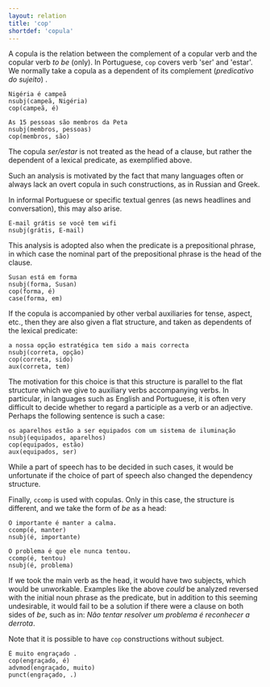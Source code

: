 ```yaml
---
layout: relation
title: 'cop'
shortdef: 'copula'
---
```


A copula is the relation between the complement of a copular verb and
the copular verb *to be* (only). In Portuguese, `cop` covers verb 'ser' and 'estar'. We normally take a copula as a dependent of its
complement (_predicativo do sujeito_) .

~~~ sdparse
Nigéria é campeã
nsubj(campeã, Nigéria)
cop(campeã, é)
~~~

~~~ sdparse
As 15 pessoas são membros da Peta 
nsubj(membros, pessoas)
cop(membros, são)
~~~

The copula *ser/estar* is not treated as the head of a clause, but rather the dependent of a lexical predicate, as exemplified above.

Such an analysis is motivated by the fact that many languages
often or always lack an overt copula in such constructions, as in Russian and Greek.

In informal Portuguese or specific textual genres (as news headlines and conversation), this may also arise.

~~~ sdparse
E-mail grátis se você tem wifi
nsubj(grátis, E-mail)
~~~

This analysis is adopted also when the predicate is a prepositional phrase, in which case the nominal part of the prepositional phrase is the head of the clause.

~~~ sdparse
Susan está em forma
nsubj(forma, Susan)
cop(forma, é)
case(forma, em)
~~~

<!--
A parallel can also be drawn to so-called raising-to-object or small clause constructions in English.
Under the basic analysis proposed for SD, the predicate complement is not linked to its subject argument, but in the enhanced representation (see below), 
the linkage is then parallel to the treatment in a zero
copula language:

~~~ sdparse
I judge Ivan the best dancer
nsubj(judge-2, I-1)
dobj(judge-2, Ivan-3)
xcomp(judge-2, dancer-6)
det(dancer-6, the-4)
amod(dancer-6, best-5)
nsubj(dancer-6, Ivan-3)
~~~
-->

If the copula is accompanied by other verbal auxiliaries for tense, aspect, etc., then they are also given a flat structure, and taken as dependents of the lexical predicate:

~~~ sdparse
a nossa opção estratégica tem sido a mais correcta
nsubj(correta, opção)
cop(correta, sido)
aux(correta, tem)
~~~

The motivation for this choice is that this structure is parallel to the flat structure which we give to auxiliary verbs accompanying verbs. 
In particular, in languages such as English and Portuguese, it is often very difficult to decide whether to regard a participle as a verb or an adjective.  
Perhaps the following sentence is such a case:

~~~ sdparse
os aparelhos estão a ser equipados com um sistema de iluminação
nsubj(equipados, aparelhos)
cop(equipados, estão)
aux(equipados, ser)
~~~

While a part of speech has to be decided in such cases, it would be unfortunate if the choice of part of speech also changed the dependency structure.

Finally, `ccomp` is used with copulas. Only in this case, the structure is different, and we take the form of *be* as a head:

~~~ sdparse
O importante é manter a calma.
ccomp(é, manter)
nsubj(é, importante)
~~~

~~~ sdparse
O problema é que ele nunca tentou.
ccomp(é, tentou)
nsubj(é, problema)
~~~

If we took the main verb as the head, it would have two subjects, which would be unworkable. Examples like the above *could* be analyzed reversed with the initial noun phrase as the predicate, but in addition to this seeming undesirable, it would fail to be a solution if there were a clause on both sides of *be*, such as in: _Não tentar resolver um problema é reconhecer a derrota_.

Note that it is possible to have `cop` constructions without subject.

~~~ sdparse
É muito engraçado .
cop(engraçado, é)
advmod(engraçado, muito)
punct(engraçado, .)
~~~
<!-- Interlanguage links updated Út zář 29 20:31:48 CEST 2020 -->
